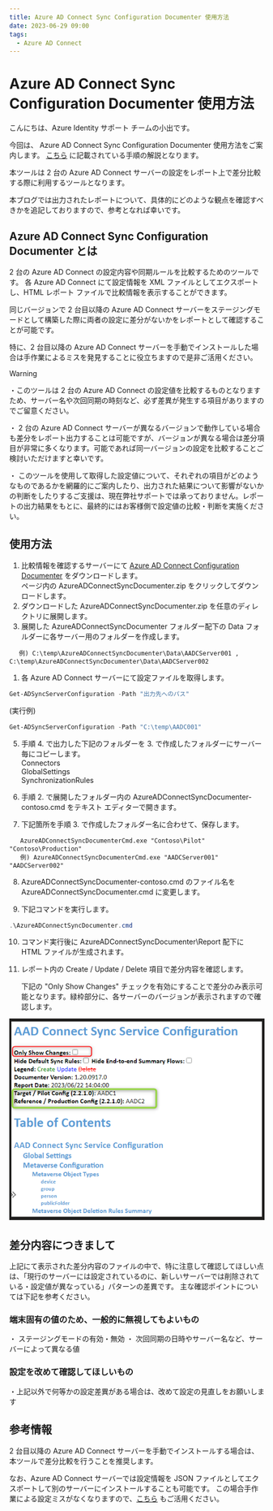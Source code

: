 ```yaml
---
title: Azure AD Connect Sync Configuration Documenter 使用方法
date: 2023-06-29 09:00
tags:
  - Azure AD Connect
---
```


# Azure AD Connect Sync Configuration Documenter 使用方法

こんにちは、Azure Identity サポート チームの小出です。

今回は、 Azure AD Connect Sync Configuration Documenter 使用方法をご案内します。
[こちら](https://github.com/Microsoft/AADConnectConfigDocumenter/blob/master/README.md) に記載されている手順の解説となります。

本ツールは 2 台の Azure AD Connect サーバーの設定をレポート上で差分比較する際に利用するツールとなります。

本ブログでは出力されたレポートについて、具体的にどのような観点を確認すべきかを追記しておりますので、参考となれば幸いです。  


## Azure AD Connect Sync Configuration Documenter とは

2 台の Azure AD Connect の設定内容や同期ルールを比較するためのツールです。
各 Azure AD Connect にて設定情報を XML ファイルとしてエクスポートし、HTML レポート ファイルで比較情報を表示することができます。

同じバージョンで 2 台目以降の Azure AD Connect サーバーをステージングモードとして構築した際に両者の設定に差分がないかをレポートとして確認することが可能です。

特に、2 台目以降の Azure AD Connect サーバーを手動でインストールした場合は手作業によるミスを発見することに役立ちますので是非ご活用ください。

> [!WARNING]
> ・このツールは 2 台の Azure AD Connect の設定値を比較するものとなりますため、サーバー名や次回同期の時刻など、必ず差異が発生する項目がありますのでご留意ください。
> 
> ・ 2 台の Azure AD Connect サーバーが異なるバージョンで動作している場合も差分をレポート出力することは可能ですが、バージョンが異なる場合は差分項目が非常に多くなります。可能であれば同一バージョンの設定を比較することご検討いただけますと幸いです。
>
> ・ このツールを使用して取得した設定値について、それぞれの項目がどのようなものであるかを網羅的にご案内したり、出力された結果について影響がないかの判断をしたりするご支援は、現在弊社サポートでは承っておりません。レポートの出力結果をもとに、最終的にはお客様側で設定値の比較・判断を実施ください。
  
## 使用方法

1. 比較情報を確認するサーバーにて [Azure AD Connect Configuration Documenter](https://github.com/Microsoft/AADConnectConfigDocumenter/releases) をダウンロードします。  
   ページ内の AzureADConnectSyncDocumenter.zip をクリックしてダウンロードします。  
2. ダウンロードした AzureADConnectSyncDocumenter.zip を任意のディレクトリに展開します。
3. 展開した AzureADConnectSyncDocumenter フォルダー配下の Data フォルダーに各サーバー用のフォルダーを作成します。

```text 
　 例) C:\temp\AzureADConnectSyncDocumenter\Data\AADCServer001 , C:\temp\AzureADConnectSyncDocumenter\Data\AADCServer002  
```

1. 各 Azure AD Connect サーバーにて設定ファイルを取得します。

```PowerShell 
Get-ADSyncServerConfiguration -Path "出力先へのパス"
```

(実行例)  

```PowerShell 
Get-ADSyncServerConfiguration -Path "C:\temp\AADC001"
```

5. 手順 4. で出力した下記のフォルダーを 3. で作成したフォルダーにサーバー毎にコピーします。  
     Connectors  
     GlobalSettings  
     SynchronizationRules  

6. 手順 2. で展開したフォルダー内の AzureADConnectSyncDocumenter-contoso.cmd をテキスト エディターで開きます。

7. 下記箇所を手順 3. で作成したフォルダー名に合わせて、保存します。

```text 
   AzureADConnectSyncDocumenterCmd.exe "Contoso\Pilot" "Contoso\Production"  
   例) AzureADConnectSyncDocumenterCmd.exe "AADCServer001" "AADCServer002"  
```

8. AzureADConnectSyncDocumenter-contoso.cmd のファイル名を AzureADConnectSyncDocumenter.cmd に変更します。  

9.  下記コマンドを実行します。
   
```PowerShell 
.\AzureADConnectSyncDocumenter.cmd
```

10. コマンド実行後に AzureADConnectSyncDocumenter\Report 配下に HTML ファイルが生成されます。
11. レポート内の Create / Update / Delete 項目で差分内容を確認します。  
    
    下記の "Only Show Changes" チェックを有効にすることで差分のみ表示可能となります。緑枠部分に、各サーバーのバージョンが表示されますので確認します。

![aadc-documenter1](./azure-ad-connect-AADConnectConfigDocumenter/aadc-documenter1.png)
  
  
## 差分内容につきまして

上記にて表示された差分内容のファイルの中で、特に注意して確認してほしい点は、「現行のサーバーには設定されているのに、新しいサーバーでは削除されている・設定値が異なっている」パターンの差異です。
主な確認ポイントについては下記を参考ください。

### 端末固有の値のため、一般的に無視してもよいもの

・ ステージングモードの有効・無効
・ 次回同期の日時やサーバー名など、サーバーによって異なる値

### 設定を改めて確認してほしいもの

・上記以外で何等かの設定差異がある場合は、改めて設定の見直しをお願いします

## 参考情報

2 台目以降の Azure AD Connect サーバーを手動でインストールする場合は、本ツールで差分比較を行うことを推奨します。

なお、Azure AD Connect サーバーでは設定情報を JSON ファイルとしてエクスポートして別のサーバーにインストールすることも可能です。
この場合手作業による設定ミスがなくなりますので、[こちら](https://jpazureid.github.io/blog/azure-active-directory-connect/aadc-import-export-config/) もご活用ください。
